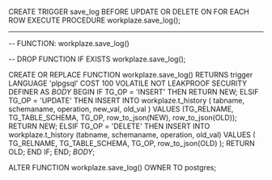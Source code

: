 CREATE TRIGGER save_log
BEFORE UPDATE OR DELETE ON 
    FOR EACH ROW EXECUTE PROCEDURE workplaze.save_log();

--------

-- FUNCTION: workplaze.save_log()

-- DROP FUNCTION IF EXISTS workplaze.save_log();

CREATE OR REPLACE FUNCTION workplaze.save_log()
    RETURNS trigger
    LANGUAGE 'plpgsql'
    COST 100
    VOLATILE NOT LEAKPROOF SECURITY DEFINER
AS $BODY$
       BEGIN
         IF TG_OP = 'INSERT'
         THEN 
           RETURN NEW;
         ELSIF  TG_OP = 'UPDATE'
         THEN
           INSERT INTO workplaze.t_history (
             tabname, schemaname, operation, new_val, old_val
           )
           VALUES (TG_RELNAME, TG_TABLE_SCHEMA, TG_OP, row_to_json(NEW), row_to_json(OLD));
           RETURN NEW;
         ELSIF TG_OP = 'DELETE'
         THEN
           INSERT INTO workplaze.t_history
             (tabname, schemaname, operation, old_val)
             VALUES (
               TG_RELNAME, TG_TABLE_SCHEMA, TG_OP, row_to_json(OLD)
             );
             RETURN OLD;
         END IF;
       END;
$BODY$;

ALTER FUNCTION workplaze.save_log()
    OWNER TO postgres;



